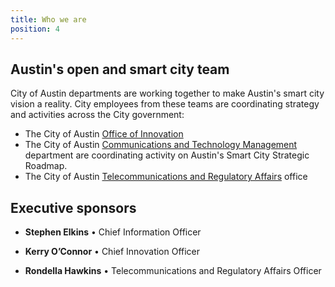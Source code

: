 ```yaml
---
title: Who we are
position: 4
---
```


## Austin's open and smart city team

City of Austin departments are working together to make Austin's smart city vision a reality. City employees from these teams are coordinating strategy and activities across the City government:

* The City of Austin [Office of Innovation](https://cityofaustin.github.io/innovation)
* The City of Austin [Communications and Technology Management](https://www.austintexas.gov/techreport/communications-and-technology-management) department are coordinating activity on Austin's Smart City Strategic Roadmap. 
* The City of Austin [Telecommunications and Regulatory Affairs](http://www.austintexas.gov/department/telecommunications) office

## Executive sponsors

* **Stephen Elkins** • Chief Information Officer

* **Kerry O’Connor** • Chief Innovation Officer

* **Rondella Hawkins** • Telecommunications and Regulatory Affairs Officer

